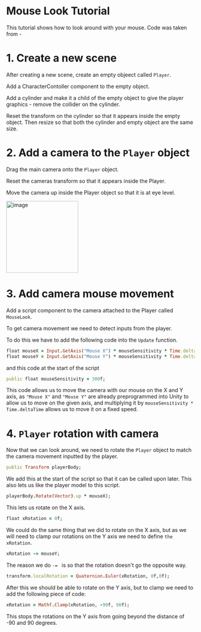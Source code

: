 # Mouse Look Tutorial
This tutorial shows how to look around with your mouse. Code was taken from -
# 1. Create a new scene
After creating a new scene, create an empty objeect called ``` Player ```.

Add a CharacterContoller component to the empty object.

Add a cylinder and make it a child of the empty object to give the player graphics - remove the collider on the cylinder.

Reset the transform on the cylinder so that it appears inside the empty object. Then resize so that both the cylinder and empty object are the same size.

# 2. Add a camera to the ``` Player ``` object
Drag the main camera onto the ``` Player ``` object.

Reset the cameras transform so that it appears inside the Player.

Move the camera up inside the Player object so that it is at eye level.

<img width="192" alt="image" src="https://github.com/dixonm25/GpProject1/assets/146852548/c52d5646-184a-4eb0-8e19-dd7953a6ad8d">


# 3. Add camera mouse movement
Add a script component to the camera attached to the Player called ``` MouseLook ```.

To get camera movement we need to detect inputs from the player.

To do this we have to add the following code into the ``` Update ``` function.

```ruby
float mouseX = Input.GetAxis("Mouse X") * mouseSensitivity * Time.deltaTime;
float mouseY = Input.GetAxis("Mouse Y") * mouseSensitivity * Time.deltaTime;
```
and this code at the start of the script 

```ruby
public float mouseSensitivity = 300f;
```
This code allows us to move the camera with our mouse on the X and Y axis, as ``` "Mouse X" ``` and ``` "Mouse Y" ``` are already preprogrammed into Unity to allow us to move on the given axis, and multiplying it by ``` mouseSensitivity * Time.deltaTime ``` allows us to move it on a fixed speed.

# 4. ``` Player ``` rotation with camera
Now that we can look around, we need to rotate the ``` Player ``` object to match the camera movement inputted by the player.

```ruby
public Transform playerBody;
```
We add this at the start of the script so that it can be called upon later. This also lets us like the player model to this script.

```ruby
playerBody.Rotate(Vector3.up * mouseX);
```
This lets us rotate on the X axis.

```ruby
float xRotation = 0f;
```
We could do the same thing that we did to rotate on the X axis, but as we will need to clamp our rotations on the Y axis we need to define ``` the xRotation ```.
```ruby
xRotation -= mouseY;
```
The reason we do ``` -=  ``` is so that the rotation doesn't go the opposite way.
```ruby
transform.localRotation = Quaternion.Euler(xRotation, 0f,0f);
```
After this we should be able to rotate on the Y axis, but to clamp we need to add the following piece of code:
```ruby
xRotation = Mathf.Clamp(xRotation, -90f, 90f);
```
This stops the rotations on the Y axis from going beyond the distance of -90 and 90 degrees.

